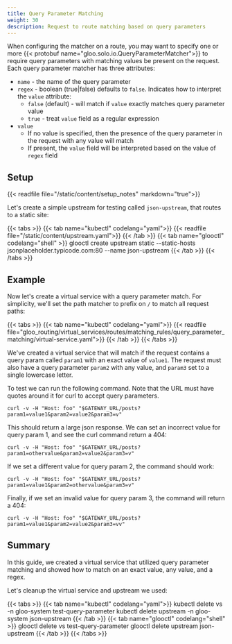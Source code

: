 ```yaml
---
title: Query Parameter Matching
weight: 30
description: Request to route matching based on query parameters
---
```


When configuring the matcher on a route, you may want to specify one or more 
{{< protobuf name="gloo.solo.io.QueryParameterMatcher">}}
to require query parameters with matching values be present on the request. Each query parameter matcher has three attributes:

* `name` - the name of the query parameter
* `regex` - boolean (true|false) defaults to `false`. Indicates how to interpret the `value` attribute:
  * `false` (default) - will match if `value` exactly matches query parameter value
  * `true` - treat `value` field as a regular expression
* `value`
  * If no value is specified, then the presence of the query parameter in the request with any value will match
  * If present, the `value` field will be interpreted based on the value of `regex` field

## Setup

{{< readfile file="/static/content/setup_notes" markdown="true">}}

Let's create a simple upstream for testing called `json-upstream`, that routes to a static site:

{{< tabs >}}
{{< tab name="kubectl" codelang="yaml">}}
{{< readfile file="/static/content/upstream.yaml">}}
{{< /tab >}}
{{< tab name="glooctl" codelang="shell" >}}
glooctl create upstream static --static-hosts jsonplaceholder.typicode.com:80 --name json-upstream
{{< /tab >}}
{{< /tabs >}}

## Example

Now let's create a virtual service with a query parameter match. For simplicity, we'll set the path matcher to prefix on `/` to match all request paths: 
                                                                 
{{< tabs >}}
{{< tab name="kubectl" codelang="yaml">}}
{{< readfile file="gloo_routing/virtual_services/routes/matching_rules/query_parameter_matching/virtual-service.yaml">}}
{{< /tab >}}
{{< /tabs >}}

We've created a virtual service that will match if the request contains a query param called `param1` with an exact value of `value1`. 
The request must also have a query parameter `param2` with any value, and `param3` set to a single lowercase letter. 

To test we can run the following command. Note that the URL must have quotes around it for curl to accept query parameters. 

```shell
curl -v -H "Host: foo" "$GATEWAY_URL/posts?param1=value1&param2=value2&param3=v"
```

This should return a large json response. We can set an incorrect value for query param 1, and see the curl command return a 404:

```shell
curl -v -H "Host: foo" "$GATEWAY_URL/posts?param1=othervalue&param2=value2&param3=v"
```

If we set a different value for query param 2, the command should work:
```shell
curl -v -H "Host: foo" "$GATEWAY_URL/posts?param1=value1&param2=othervalue&param3=v"
```

Finally, if we set an invalid value for query param 3, the command will return a 404:

```shell
curl -v -H "Host: foo" "$GATEWAY_URL/posts?param1=value1&param2=value2&param3=vv"
```

## Summary

In this guide, we created a virtual service that utilized query parameter matching and showed how to match on an exact value, 
any value, and a regex. 

Let's cleanup the virtual service and upstream we used:

{{< tabs >}}
{{< tab name="kubectl" codelang="yaml">}}
kubectl delete vs -n gloo-system test-query-parameter
kubectl delete upstream -n gloo-system json-upstream
{{< /tab >}}
{{< tab name="glooctl" codelang="shell" >}}
glooctl delete vs test-query-parameter
glooctl delete upstream json-upstream
{{< /tab >}}
{{< /tabs >}}

<br /> 
<br />


